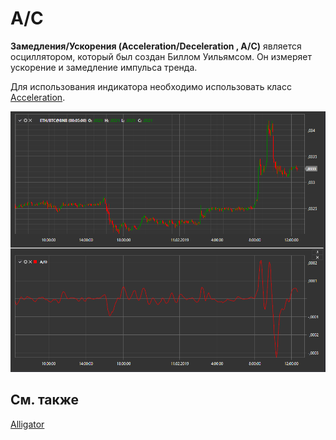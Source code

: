 # A\/C

**Замедления\/Ускорения (Acceleration\/Deceleration , A\/C)** является осциллятором, который был создан Биллом Уильямсом. Он измеряет ускорение и замедление импульса тренда.

Для использования индикатора необходимо использовать класс [Acceleration](../api/StockSharp.Algo.Indicators.Acceleration.html). 

![IndicatorAcceleration](../images/IndicatorAcceleration.png)

## См. также

[Alligator](IndicatorAlligator.md)
